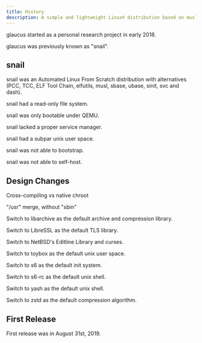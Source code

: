 ```yaml
---
title: History
description: A simple and lightweight Linux® distribution based on musl libc and toybox
---
```


glaucus started as a personal research project in early 2018.

glaucus was previously known as "snail".

## snail
snail was an Automated Linux From Scratch distribution with alternatives (PCC,
TCC, ELF Tool Chain, elfutils, musl, sbase, ubase, sinit, svc and dash).

snail had a read-only file system.

snail was only bootable under QEMU.

snail lacked a proper service manager.

snail had a subpar unix user space.

snail was not able to bootstrap.

snail was not able to self-host.

## Design Changes
Cross-compiling vs native chroot

"/usr" merge, without "sbin"

Switch to libarchive as the default archive and compression library.

Switch to LibreSSL as the default TLS library.

Switch to NetBSD's Editline Library and curses.

Switch to toybox as the default unix user space.

Switch to s6 as the default init system.

Switch to s6-rc as the default unix shell.

Switch to yash as the default unix shell.

Switch to zstd as the default compression algorithm.

## First Release
First release was in August 31st, 2019.
